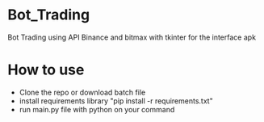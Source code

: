 # Bot_Trading
Bot Trading using API Binance and bitmax with tkinter for the interface apk

# How to use
  - Clone the repo or download batch file
  - install requirements library "pip install -r requirements.txt"
  - run main.py file with python on your command
